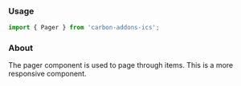 ### Usage

```js
import { Pager } from 'carbon-addons-ics';
```

### About

The pager component is used to page through items. This is a more responsive component.
